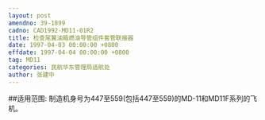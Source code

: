 ```yaml
---
layout: post
amendno: 39-1899
cadno: CAD1992-MD11-01R2
title: 检查尾翼油箱燃油导管组件套管联接器
date: 1997-04-03 00:00:00 +0800
effdate: 1997-04-04 00:00:00 +0800
tag: MD11
categories: 民航华东管理局适航处
author: 张建中
---
```


##适用范围:
制造机身号为447至559(包括447至559)的MD-11和MD11F系列的飞机。

